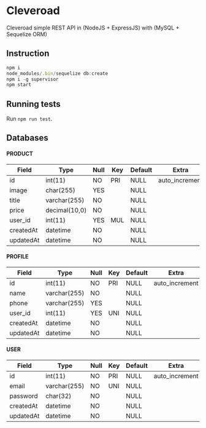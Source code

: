 # Cleveroad
Cleveroad simple REST API in (NodeJS + ExpressJS) with (MySQL + Sequelize ORM)

## Instruction

```javascript
npm i
node_modules/.bin/sequelize db:create
npm i -g supervisor
npm start
```

## Running tests

Run `npm run test`.

## Databases


#### PRODUCT                                                           

| Field     | Type          | Null | Key | Default | Extra          |
| --------- | ------------- | ---- | --- | ------- | -------------- | 
| id        | int(11)       | NO   | PRI | NULL    | auto_increment |
| image     | char(255)     | YES  |     | NULL    |                |
| title     | varchar(255)  | NO   |     | NULL    |                |
| price     | decimal(10,0) | NO   |     | NULL    |                |
| user_id   | int(11)       | YES  | MUL | NULL    |                |
| createdAt | datetime      | NO   |     | NULL    |                |
| updatedAt | datetime      | NO   |     | NULL    |                |


#### PROFILE                                                          

| Field     | Type         | Null | Key | Default | Extra          |
| --------- | ------------ | ---- | --- | ------- | ---------------| 
| id        | int(11)      | NO   | PRI | NULL    | auto_increment |
| name      | varchar(255) | NO   |     | NULL    |                |
| phone     | varchar(255) | YES  |     | NULL    |                |
| user_id   | int(11)      | YES  | UNI | NULL    |                |
| createdAt | datetime     | NO   |     | NULL    |                |
| updatedAt | datetime     | NO   |     | NULL    |                |


#### USER                                                             

| Field     | Type         | Null | Key | Default | Extra          |
| --------- | ------------ | ---- | --- | ------- | ---------------| 
| id        | int(11)      | NO   | PRI | NULL    | auto_increment |
| email     | varchar(255) | NO   | UNI | NULL    |                |
| password  | char(32)     | NO   |     | NULL    |                |
| createdAt | datetime     | NO   |     | NULL    |                |
| updatedAt | datetime     | NO   |     | NULL    |                |
